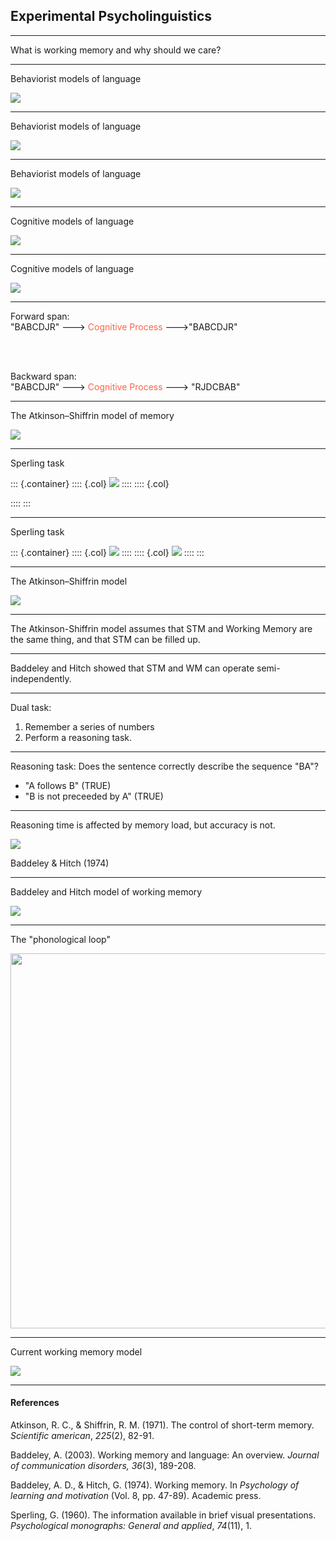 ## Experimental Psycholinguistics

<style>
.container{
  display: flex;
}
.col {
  flex: 1;
}
</style>

---

What is working memory and why should we care?

---

Behaviorist models of language

**![](https://lh5.googleusercontent.com/03naLpTTRTFR4mfZ-f8-tA7veM-YNmsScsHNGfvi14XBiMp24qj1xpwEjHCtsuggNLaTpLo0jWoqP4eSfmrdbSNv8-SRYu-dgOb5ANVrgxgkbZfnsbN-X9hkGsP0gUTPG5oAgqJawhc=s0)**

---

Behaviorist models of language

**![](https://lh6.googleusercontent.com/8coI3gthPJ4zcTd18Iqz2vqBAzXUP7sDi1IRZYHzkdPUgUpZO2wL4buxqvq9Z9KSre73SpaOm-ZmA9dCiWH07IjD0c8tvGbRM0SGhbzlA3jwyZI-Op-LV3xivy8UyQ4C4H_FDGLLnPc=s0)**

---

Behaviorist models of language

**![](https://lh4.googleusercontent.com/ye9e_q81PnWKuSGR1AaZCWm9OT7zHNi1L9rNgVqVUP1fguG7ws94vCRKLuWtOfvPVq7Rjc1YqOqILlvtn25148bkOkbzOjNz4NSpkjViXYzfwG9kM9R_H8_BY4N32b5AG293HJEbwx4=s0)**

---

Cognitive models of language

**![](https://lh6.googleusercontent.com/-dLqxg2C7cf7JlnDjBkiOOdMf09DBgXF7lHz6kkpSnLutQ4cyLx_70A6hKDSSXovQWAzOfkl3Z_ZjNEhYGJISDBwNMezvXk2acIcMlae-uLTHp7OUdK4a7Jx--OD1FoNKdVHSKL6PsM=s0)**

---

Cognitive models of language

**![](https://lh6.googleusercontent.com/dvATTV0m5xoFhwy_wtYccQPKCAhv0OtM_CLBA2Kx1IFnq8PQQgqysWDIH37c3aYNyNE9nHvhlz5TLPh84pZu6GWttbTcKqERLrmljtZwE7iPBo8oUCRIWxiLPHzvNWWw3F4Bci2Cpto=s0)**

---

Forward span:  
"BABCDJR" --->  <span style="color:Tomato;">Cognitive Process</span>  --->"BABCDJR"

<br>
<br>

Backward span:  
"BABCDJR" --->  <span style="color:Tomato;">Cognitive Process</span>  ---> "RJDCBAB"

---


The Atkinson–Shiffrin model of memory

![](https://github.com/ethanweed/ExPsyLing/blob/master/2021/Slides/Images/AtkinsonShiffrin_1971.png?raw=true)

---

Sperling task

::: {.container}
:::: {.col}
![](https://github.com/ethanweed/ExPsyLing/blob/master/2021/Slides/Images/Sperling_1960_Stimuli.png?raw=true)
::::
:::: {.col}

::::
:::


---



Sperling task


::: {.container}
:::: {.col}
![](https://github.com/ethanweed/ExPsyLing/blob/master/2021/Slides/Images/Sperling_1960_Stimuli.png?raw=true)
::::
:::: {.col}
![](https://github.com/ethanweed/ExPsyLing/blob/master/2021/Slides/Images/Sperling_1960_PartialReport.png?raw=true)
::::
:::

---

The Atkinson–Shiffrin model

![](https://github.com/ethanweed/ExPsyLing/blob/master/2021/Slides/Images/AtkinsonShiffrin_1971.png?raw=true)

---

The Atkinson-Shiffrin model assumes that STM and Working Memory are the same thing, and that STM can be filled up.

---

Baddeley and Hitch showed that STM and WM can operate semi-independently.

---

Dual task:

1. Remember a series of numbers
2. Perform a reasoning task. 

---

Reasoning task: Does the sentence correctly describe the sequence "BA"?  

- "A follows B" (TRUE)  
- "B is not preceeded by A" (TRUE)

---

Reasoning time is affected by memory load, but accuracy is not.

**![](https://lh3.googleusercontent.com/x5OKZt_1KL7x18e9Ke8qeiqQrHcI4lYUbFmtsxRhn1hrp9-yPky3_niXY_G2DVmhpJCX4dFiZlhT9nf3NzA8Oyb-F_gknbfAd2kBfsdplOqcDTm-L4KdSA2pB9PURO4iQop0MEUTvVY=s0)**

Baddeley & Hitch (1974)

---

Baddeley and Hitch model of working memory

![](https://github.com/ethanweed/ExPsyLing/blob/master/2021/Slides/Images/BaddeleyHitch_basic_model.png?raw=true)

---

The "phonological loop"

<img src="https://github.com/ethanweed/ExPsyLing/blob/master/2021/Slides/Images/BaddeleyHitch_phonological_Loop.png?raw=true" width="600">

---

Current working memory model

![](https://github.com/ethanweed/ExPsyLing/blob/master/2021/Slides/Images/BaddeleyHItch_current_model.png?raw=true)

---



#### References

Atkinson, R. C., & Shiffrin, R. M. (1971). The control of short-term memory. _Scientific american_, _225_(2), 82-91.

Baddeley, A. (2003). Working memory and language: An overview. _Journal of communication disorders, 36_(3), 189-208.

Baddeley, A. D., & Hitch, G. (1974). Working memory. In _Psychology of learning and motivation_ (Vol. 8, pp. 47-89). Academic press.

Sperling, G. (1960). The information available in brief visual presentations. _Psychological monographs: General and applied_, _74_(11), 1.

